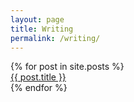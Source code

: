 ```yaml
---
layout: page
title: Writing
permalink: /writing/
---
```


<div class="posts">
  {% for post in site.posts %}
    <article class="post">
      <a href="{{ site.baseurl }}{{ post.url }}">
        {{ post.title }}
      </a>
    </article>
  {% endfor %}
</div>
